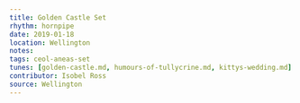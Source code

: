 ```yaml
---
title: Golden Castle Set
rhythm: hornpipe
date: 2019-01-18
location: Wellington
notes:
tags: ceol-aneas-set
tunes: [golden-castle.md, humours-of-tullycrine.md, kittys-wedding.md]
contributor: Isobel Ross
source: Wellington
---
```

